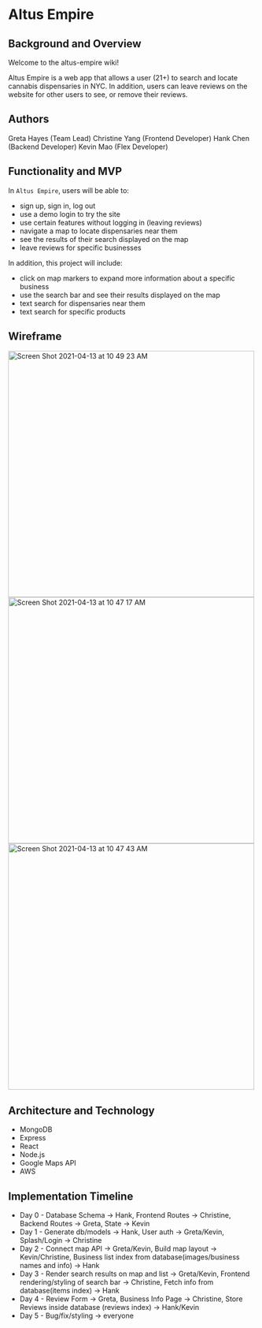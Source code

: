 # Altus Empire

## Background and Overview
Welcome to the altus-empire wiki!

Altus Empire is a web app that allows a user (21+) to search and locate cannabis dispensaries in NYC. In addition, users can leave reviews on the website for other users to see, or remove their reviews.

## Authors
Greta Hayes (Team Lead)
Christine Yang (Frontend Developer)
Hank Chen (Backend Developer)
Kevin Mao (Flex Developer)

## Functionality and MVP
In `Altus Empire`, users will be able to:
  * sign up, sign in, log out
  * use a demo login to try the site
  * use certain features without logging in (leaving reviews)
  * navigate a map to locate dispensaries near them
  * see the results of their search displayed on the map
  * leave reviews for specific businesses
  
In addition, this project will include:
  * click on map markers to expand more information about a specific business
  * use the search bar and see their results displayed on the map
  * text search for dispensaries near them
  * text search for specific products

## Wireframe

<img width="500" alt="Screen Shot 2021-04-13 at 10 49 23 AM" src="https://user-images.githubusercontent.com/72277593/114572962-f1e62380-9c45-11eb-8edb-b3d30d818d8a.png">
<img width="500" alt="Screen Shot 2021-04-13 at 10 47 17 AM" src="https://user-images.githubusercontent.com/72277593/114572812-d3802800-9c45-11eb-907b-e244b56a37ea.png">
<img width="500" alt="Screen Shot 2021-04-13 at 10 47 43 AM" src="https://user-images.githubusercontent.com/72277593/114572822-d549eb80-9c45-11eb-86d6-c7ca21abfb52.png">


## Architecture and Technology

  * MongoDB
  * Express
  * React
  * Node.js
  * Google Maps API
  * AWS

## Implementation Timeline

  * Day 0 - Database Schema → Hank, Frontend Routes → Christine, Backend Routes → Greta, State → Kevin
  * Day 1 - Generate db/models → Hank, User auth → Greta/Kevin, Splash/Login → Christine
  * Day 2 - Connect map API → Greta/Kevin, Build map layout → Kevin/Christine, Business list index from database(images/business names and info) → Hank
  * Day 3 - Render search results on map and list → Greta/Kevin, Frontend rendering/styling of search bar → Christine, Fetch info from database(items index) → Hank
  * Day 4 - Review Form → Greta, Business Info Page → Christine, Store Reviews inside database (reviews index) → Hank/Kevin
  * Day 5 - Bug/fix/styling → everyone
